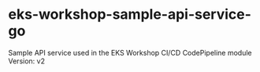 # eks-workshop-sample-api-service-go
Sample API service used in the EKS Workshop CI/CD CodePipeline module
Version: v2
